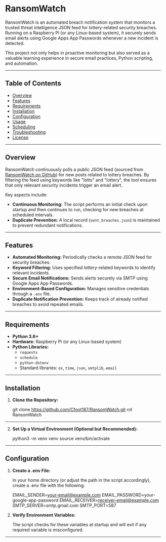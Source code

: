 # RansomWatch

RansomWatch is an automated breach notification system that monitors a trusted threat intelligence JSON feed for lottery-related security breaches. Running on a Raspberry Pi (or any Linux-based system), it securely sends email alerts using Google Apps App Passwords whenever a new incident is detected.

This project not only helps in proactive monitoring but also served as a valuable learning experience in secure email practices, Python scripting, and automation.

---

## Table of Contents

- [Overview](#overview)
- [Features](#features)
- [Requirements](#requirements)
- [Installation](#installation)
- [Configuration](#configuration)
- [Usage](#usage)
- [Scheduling](#scheduling)
- [Troubleshooting](#troubleshooting)
- [License](#license)

---

## Overview

RansomWatch continuously polls a public JSON feed (sourced from [RansomWatch on GitHub](https://github.com/joshhighet/ransomwatch)) for new posts related to lottery breaches. By filtering the feed using keywords like "lotto" and "lottery", the tool ensures that only relevant security incidents trigger an email alert.

Key aspects include:
- **Continuous Monitoring:** The script performs an initial check upon startup and then continues to run, checking for new breaches at scheduled intervals.
- **Duplicate Prevention:** A local record (`sent_breaches.json`) is maintained to prevent redundant notifications.

---

## Features

- **Automated Monitoring:** Periodically checks a remote JSON feed for security breaches.
- **Keyword Filtering:** Uses specified lottery-related keywords to identify relevant incidents.
- **Secure Email Notifications:** Sends alerts securely via SMTP using Google Apps App Passwords.
- **Environment-Based Configuration:** Manages sensitive credentials through a `.env` file.
- **Duplicate Notification Prevention:** Keeps track of already notified breaches to avoid repeated emails.

---

## Requirements

- **Python 3.6+**
- **Hardware:** Raspberry Pi (or any Linux-based system)
- **Python Libraries:**
  - `requests`
  - `schedule`
  - `python-dotenv`
  - Standard libraries: `os`, `time`, `json`, `smtplib`, `email`

---

## Installation

1. **Clone the Repository:**

   git clone https://github.com/Cfoot187/RansomWatch.git
   cd RansomWatch


---

2. **Set Up a Virtual Environment (Optional but Recommended):**

    python3 -m venv venv
    source venv/bin/activate

---

## Configuration

1. **Create a .env File:**

   In your home directory (or adjust the path in the script accordingly), create a .env file with the following:

      EMAIL_SENDER=your-email@example.com
      EMAIL_PASSWORD=your-google-app-password
      EMAIL_RECEIVER=receiver-email@example.com
      SMTP_SERVER=smtp.gmail.com
      SMTP_PORT=587
   
3. **Verify Environment Variables:**

   The script checks for these variables at startup and will exit if any required variable is misconfigured.
---
   

   
